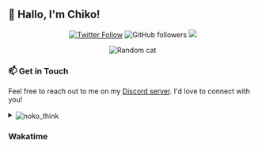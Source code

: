 ## 👋 Hallo, I'm Chiko!

<div align="center">

[![Twitter Follow](https://img.shields.io/twitter/follow/chikoxq?label=Follow)](https://twitter.com/intent/follow?screen_name=chikoxq)
![GitHub followers](https://img.shields.io/github/followers/chikof?label=Follow&style=social)
![](https://komarev.com/ghpvc/?username=chikof&color=blue)

</div>

<a href="https://cataas.com">
<img src="https://cataas.com/cat?type=square" align="right" width="300"alt="Random cat">
</a>

<div><picture><img src="https://raw.githubusercontent.com/carbon-language/carbon-lang/refs/heads/trunk/docs/images/bumper.png" alt=""></picture></div>

### 📫 Get in Touch
Feel free to reach out to me on my [Discord server](https://discord.gg/sejc7TnX6N). I'd love to connect with you!

<details>
<summary>
<img src="https://cdn3.emoji.gg/emojis/64203-noko-think.png" width="35px" height="35px" alt="noko_think" align="center">

### Wakatime
</summary>

<!--START_SECTION:waka-->
![Code Time](http://img.shields.io/badge/Code%20Time-2%2C348%20hrs%2018%20mins-blue)

![Profile Views](http://img.shields.io/badge/Profile%20Views-0-blue)

![Lines of code](https://img.shields.io/badge/From%20Hello%20World%20I%27ve%20Written-9.5%20million%20lines%20of%20code-blue)

**🐱 My GitHub Data** 

> 📦 104.4 kB Used in GitHub's Storage 
 > 
> 🏆 309 Contributions in the Year 2025
 > 
> 💼 Opted to Hire
 > 
> 📜 40 Public Repositories 
 > 
> 🔑 32 Private Repositories 
 > 
**I'm a Night 🦉** 

```text
🌞 Morning                924 commits         █░░░░░░░░░░░░░░░░░░░░░░░░   05.22 % 
🌆 Daytime                5598 commits        ████████░░░░░░░░░░░░░░░░░   31.62 % 
🌃 Evening                8314 commits        ████████████░░░░░░░░░░░░░   46.96 % 
🌙 Night                  2868 commits        ████░░░░░░░░░░░░░░░░░░░░░   16.20 % 
```
📅 **I'm Most Productive on Sunday** 

```text
Monday                   2026 commits        ███░░░░░░░░░░░░░░░░░░░░░░   11.44 % 
Tuesday                  1248 commits        ██░░░░░░░░░░░░░░░░░░░░░░░   07.05 % 
Wednesday                2481 commits        ████░░░░░░░░░░░░░░░░░░░░░   14.01 % 
Thursday                 2563 commits        ████░░░░░░░░░░░░░░░░░░░░░   14.48 % 
Friday                   3350 commits        █████░░░░░░░░░░░░░░░░░░░░   18.92 % 
Saturday                 2342 commits        ███░░░░░░░░░░░░░░░░░░░░░░   13.23 % 
Sunday                   3694 commits        █████░░░░░░░░░░░░░░░░░░░░   20.87 % 
```


📊 **This Week I Spent My Time On** 

```text
🕑︎ Time Zone: Europe/London

💬 Programming Languages: 
Nix                      1 hr 59 mins        ██████░░░░░░░░░░░░░░░░░░░   24.81 % 
Rust                     1 hr 45 mins        ██████░░░░░░░░░░░░░░░░░░░   22.06 % 
Svelte                   1 hr 8 mins         ████░░░░░░░░░░░░░░░░░░░░░   14.27 % 
TypeScript               41 mins             ██░░░░░░░░░░░░░░░░░░░░░░░   08.57 % 
TOML                     40 mins             ██░░░░░░░░░░░░░░░░░░░░░░░   08.48 % 

🔥 Editors: 
Neovim                   7 hrs 59 mins       █████████████████████████   100.00 % 

💻 Operating System: 
Linux                    7 hrs 59 mins       █████████████████████████   100.00 % 
```

**I Mostly Code in TypeScript** 

```text
TypeScript               32 repos            ██████████░░░░░░░░░░░░░░░   40.51 % 
Rust                     29 repos            █████████░░░░░░░░░░░░░░░░   36.71 % 
Nix                      6 repos             ██░░░░░░░░░░░░░░░░░░░░░░░   07.59 % 
Lua                      3 repos             █░░░░░░░░░░░░░░░░░░░░░░░░   03.80 % 
Python                   3 repos             █░░░░░░░░░░░░░░░░░░░░░░░░   03.80 % 
```




 Last Updated on 09/06/2025 01:12:15 UTC
<!--END_SECTION:waka-->

</details>

<!--
<p align="center">
     <a href="https://discord.gg/HhybNhchcC"><img src="https://invidget.switchblade.xyz/sejc7TnX6N" align="center" ><a>
</p> 
-->
